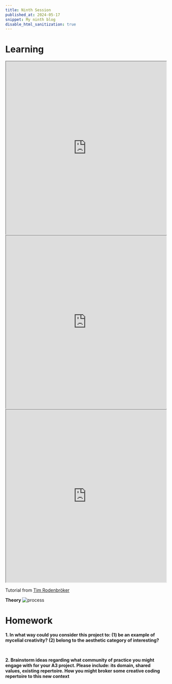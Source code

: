 ```yaml
---
title: Ninth Session
published_at: 2024-05-17
snippet: My ninth blog
disable_html_sanitization: true
---
```


# Learning

<div align="center">
<iframe src="https://editor.p5js.org/kimnhudiep2003/full/Ftsg26m_W" width="100%" height= "542px"></iframe>
</div>

<div align="center">
<iframe src="https://editor.p5js.org/kimnhudiep2003/full/RaiRfZhDZ8" width="100%" height= "542px"></iframe>
</div>

<div align="center">
<iframe src="https://editor.p5js.org/kimnhudiep2003/full/iB2Ds6AYa" width="100%" height= "542px"></iframe>
</div>

Tutorial from [Tim Rodenbröker](https://youtu.be/m_1lBVxIdM4?si=MI8MgxmMZBYXgEU8)

**Theory**
![process](/240520_ninth_post/commnity.jpg)

# Homework

**1. In what way could you consider this project to: (1) be an example of mycelial creativity? (2) belong to the aesthetic category of interesting?**

<br>

**2. Brainstorm ideas regarding what community of practice you might engage with for your A3 project. Please include: its domain, shared values, existing repertoire. How you might broker some creative coding repertoire to this new context**

<br>
<br>
